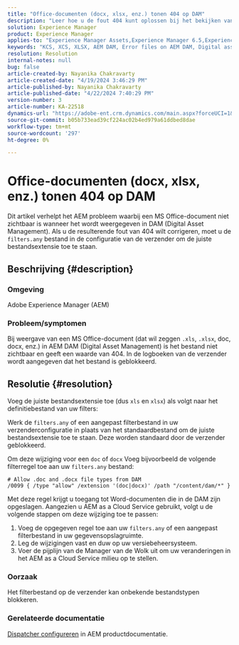 ```yaml
---
title: "Office-documenten (docx, xlsx, enz.) tonen 404 op DAM"
description: "Leer hoe u de fout 404 kunt oplossen bij het bekijken van MS Office-documenten in DAM. Werk het bestand filters.any file in uw configuratie van de verzender bij."
solution: Experience Manager
product: Experience Manager
applies-to: "Experience Manager Assets,Experience Manager 6.5,Experience Manager"
keywords: "KCS, XCS, XLSX, AEM DAM, Error files on AEM DAM, Digital asset management, doc, docx, office"
resolution: Resolution
internal-notes: null
bug: false
article-created-by: Nayanika Chakravarty
article-created-date: "4/19/2024 3:46:29 PM"
article-published-by: Nayanika Chakravarty
article-published-date: "4/22/2024 7:40:29 PM"
version-number: 3
article-number: KA-22518
dynamics-url: "https://adobe-ent.crm.dynamics.com/main.aspx?forceUCI=1&pagetype=entityrecord&etn=knowledgearticle&id=8b4533fb-63fe-ee11-a1ff-6045bd0065f9"
source-git-commit: b05b733ead39cf224ac02b4ed979a61ddbed8dae
workflow-type: tm+mt
source-wordcount: '297'
ht-degree: 0%

---
```


# Office-documenten (docx, xlsx, enz.) tonen 404 op DAM


Dit artikel verhelpt het AEM probleem waarbij een MS Office-document niet zichtbaar is wanneer het wordt weergegeven in DAM (Digital Asset Management). Als u de resulterende fout van 404 wilt corrigeren, moet u de `filters.any` bestand in de configuratie van de verzender om de juiste bestandsextensie toe te staan.

## Beschrijving {#description}


### Omgeving

Adobe Experience Manager (AEM)

### Probleem/symptomen

Bij weergave van een MS Office-document (dat wil zeggen `.xls`, `.xlsx`, doc, docx, enz.) in AEM DAM (Digital Asset Management) is het bestand niet zichtbaar en geeft een waarde van 404. In de logboeken van de verzender wordt aangegeven dat het bestand is geblokkeerd.


## Resolutie {#resolution}


Voeg de juiste bestandsextensie toe (dus `xls` en `xlsx`) als volgt naar het definitiebestand van uw filters:

Werk de `filters.any` of een aangepast filterbestand in uw verzenderconfiguratie in plaats van het standaardbestand om de juiste bestandsextensie toe te staan. Deze worden standaard door de verzender geblokkeerd.

Om deze wijziging voor een `doc` of `docx` Voeg bijvoorbeeld de volgende filterregel toe aan uw `filters.any` bestand:


```
# Allow .doc and .docx file types from DAM
/0099 { /type "allow" /extension '(doc|docx)' /path "/content/dam/*" }
```


Met deze regel krijgt u toegang tot Word-documenten die in de DAM zijn opgeslagen. Aangezien u AEM as a Cloud Service gebruikt, volgt u de volgende stappen om deze wijziging toe te passen:

1. Voeg de opgegeven regel toe aan uw `filters.any` of een aangepast filterbestand in uw gegevensopslagruimte.
2. Leg de wijzigingen vast en duw op uw versiebeheersysteem.
3. Voer de pijplijn van de Manager van de Wolk uit om uw veranderingen in het AEM as a Cloud Service milieu op te stellen.


### Oorzaak

Het filterbestand op de verzender kan onbekende bestandstypen blokkeren.

### Gerelateerde documentatie

[Dispatcher configureren](https://experienceleague.adobe.com/docs/experience-manager-dispatcher/using/configuring/dispatcher-configuration.html?lang=en) in AEM productdocumentatie.
